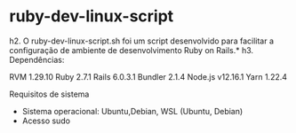 # ruby-dev-linux-script
h2. O ruby-dev-linux-script.sh foi um script desenvolvido para facilitar a configuração de ambiente de desenvolvimento Ruby on Rails.*
h3. Dependências:

RVM 1.29.10
Ruby 2.7.1
Rails 6.0.3.1
Bundler 2.1.4
Node.js v12.16.1
Yarn 1.22.4

Requisitos de sistema

- Sistema operacional: Ubuntu,Debian, WSL (Ubuntu, Debian)
- Acesso sudo



